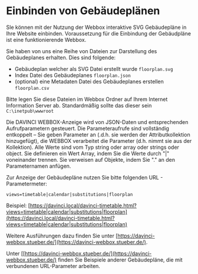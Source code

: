 # Einbinden von Gebäudeplänen

SIe können mit der Nutzung der Webbox interaktive SVG Gebäudepläne in Ihre Website einbinden. Voraussetzung für die Einbindung der Gebäudpläne ist eine funktionierende Webbox.

Sie haben von uns eine Reihe von Dateien zur Darstellung des Gebäudeplanes erhalten. Dies sind folgende:

* Gebäudeplan welcher als SVG Datei erstellt wurde `floorplan.svg`
* Index Datei des Gebäudeplanes `floorplan.json`
* (optional) eine Metadaten Datei des Gebäudeplanes erstellen `floorplan.csv`

Bitte legen Sie diese Dateien im Webbox Ordner auf Ihrem Internet Information Server ab. Standardmäßig sollte das dieser sein `C:\inetpub\wwwroot`

Die DAVINCI WEBBOX-Anzeige wird von JSON-Daten und entsprechenden Aufrufparametern gesteuert. Die Parameteraufrufe sind vollständig entkoppelt – Sie geben Parameter an (.d.h. sie werden der Attributkollektion hinzugefügt), die WEBBOX verarbeitet die Parameter (d.h. nimmt sie aus der Kollektion). Alle Werte sind vom Typ string oder array oder strings oder object. Sie definieren ein Wert Array, indem Sie die Werte durch "|" voneinander trennen. Sie verweisen auf Objekte, indem Sie "." an den Parameternamen anfügen. 

Zur Anzeige der Gebäudepläne nutzen Sie bitte folgenden URL - Parametermeter:

`views=timetable|calendar|substitutions|floorplan` 

Beispiel: [https://davinci.local/davinci-timetable.html?views=timetable|calendar|substitutions|floorplan](https://davinci.local/davinci-timetable.html?views=timetable|calendar|substitutions|floorplan)

Weitere Ausführungen dazu finden Sie unter [https://davinci-webbox.stueber.de/](https://davinci-webbox.stueber.de/).

Unter [[https://davinci-webbox.stueber.de/](https://davinci-webbox.stueber.de/) finden Sie Beispiele anderer Gebäudepläne, die mit verbundenen URL-Parameter arbeiten.
